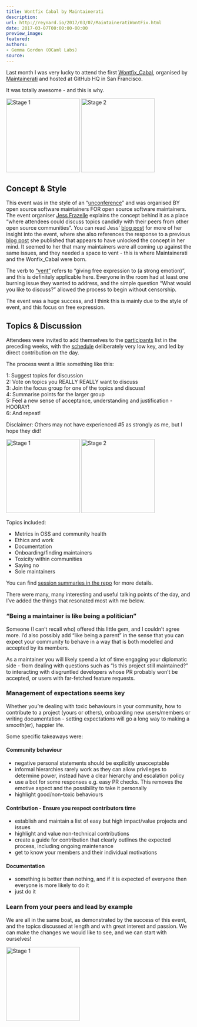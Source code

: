 ```yaml
---
title: Wontfix Cabal by Maintainerati
description:
url: http://reynard.io/2017/03/07/MaintaineratiWontFix.html
date: 2017-03-07T00:00:00-00:00
preview_image:
featured:
authors:
- Gemma Gordon (OCaml Labs)
source:
---
```


<p>Last month I was very lucky to attend the first <a href="https://github.com/maintainerati/events/tree/master/wontfix_cabal">Wontfix_Cabal</a>, organised by <a href="https://maintainerati.org/">Maintainerati</a> and hosted at GitHub HQ in San Francisco.</p>

<p>It was totally awesome - and this is why.</p>

<p>
<a href="http://reynard.io/images/GHHQGem.jpg"><img src="http://reynard.io/images/GHHQGem-thumb.png" alt="Stage 1" width="200"/></a>
<a href="http://reynard.io/images/Octocat.jpg"><img src="http://reynard.io/images/Octocat-thumb.png" alt="Stage 2" width="200"/></a>
</p>

<h2>Concept &amp; Style</h2>

<p>This event was in the style of an &ldquo;<a href="https://en.wikipedia.org/wiki/Unconference">unconference</a>&rdquo; and was organised BY open source software maintainers FOR open source software maintainers. The event organiser <a href="https://twitter.com/jessfraz - [1 Client error: Number of redirects hit maximum amount]">Jess Frazelle</a> explains the concept behind it as a place &ldquo;where attendees could discuss topics candidly with their peers from other open source communities&rdquo;. You can read Jess&rsquo; <a href="https://opensource.googleblog.com/2017/03/by-maintainers-for-maintainers.html?m=1">blog post</a> for more of her insight into the event, where she also references the response to a previous <a href="https://blog.jessfraz.com/post/the-art-of-closing/">blog post</a> she published that appears to have unlocked the concept in her mind. It seemed to her that many maintainers were all coming up against the same issues, and they needed a space to vent - this is where Maintainerati and the Wonfix_Cabal were born.</p>

<p>The verb to <a href="https://en.oxforddictionaries.com/definition/vent">&ldquo;vent&rdquo;</a> refers to &ldquo;giving free expression to (a strong emotion)&rdquo;, and this is definitely applicable here. Everyone in the room had at least one burning issue they wanted to address, and the simple question &ldquo;What would you like to discuss?&rdquo; allowed the process to begin without censorship.</p>

<p>The event was a huge success, and I think this is mainly due to the style of event, and this focus on free expression.</p>

<h2>Topics &amp; Discussion</h2>

<p>Attendees were invited to add themselves to the <a href="https://github.com/maintainerati/events/blob/master/wontfix_cabal/participants.md">participants</a> list in the preceding weeks, with the <a href="https://github.com/maintainerati/events/blob/master/wontfix_cabal/schedule.md">schedule</a> deliberately very low key, and led by direct contribution on the day.</p>

<p>The process went a little something like this:</p>

<p>1: Suggest topics for discussion<br/>
2: Vote on topics you REALLY REALLY want to discuss<br/>
3: Join the focus group for one of the topics and discuss!<br/>
4: Summarise points for the larger group<br/>
5: Feel a new sense of acceptance, understanding and justification - HOORAY!<br/>
6: And repeat!</p>

<p>Disclaimer: Others may not have experienced #5 as strongly as me, but I hope they did!</p>

<p style="vertical-align: text-top">
<a href="http://reynard.io/images/PostIts.jpg"><img src="http://reynard.io/images/PostIts-thumb.png" alt="Stage 1" width="200"/></a>
<a href="http://reynard.io/images/ViewFromTheContainer.jpg"><img src="http://reynard.io/images/ViewFromTheContainer-thumb.png" alt="Stage 2" width="200"/></a>
</p>

<p>Topics included:</p>

<ul>
  <li>Metrics in OSS and community health</li>
  <li>Ethics and work</li>
  <li>Documentation</li>
  <li>Onboarding/finding maintainers</li>
  <li>Toxicity within communities</li>
  <li>Saying no</li>
  <li>Sole maintainers</li>
</ul>

<p>You can find <a href="https://github.com/maintainerati/events/tree/master/wontfix_cabal">session summaries in the repo</a> for more details.</p>

<p>There were many, many interesting and useful talking points of the day, and I&rsquo;ve added the things that resonated most with me below.</p>

<h3>&ldquo;Being a maintainer is like being a politician&rdquo;</h3>

<p>Someone (I can&rsquo;t recall who) offered this little gem, and I couldn&rsquo;t agree more. I&rsquo;d also possibly add &ldquo;like being a parent&rdquo; in the sense that you can expect your community to behave in a way that is both modelled and accepted by its members.</p>

<p>As a maintainer you will likely spend a lot of time engaging your diplomatic side - from dealing with questions such as &ldquo;Is this project still maintained?&rdquo; to interacting with disgruntled developers whose PR probably won&rsquo;t be accepted, or users with far-fetched feature requests.</p>

<h3>Management of expectations seems key</h3>

<p>Whether you&rsquo;re dealing with toxic behaviours in your community, how to contribute to a project (yours or others), onboarding new users/members or writing documentation - setting expectations will go a long way to making a smooth(er), happier life.</p>

<p>Some specific takeaways were:</p>

<h4>Community behaviour</h4>

<ul>
  <li>negative personal statements should be explicitly unacceptable</li>
  <li>informal hierarchies rarely work as they can allow privileges to determine power, instead have a clear hierarchy and escalation policy</li>
  <li>use a bot for some responses e.g. easy PR checks. This removes the emotive aspect and the possibility to take it personally</li>
  <li>highlight good/non-toxic behaviours</li>
</ul>

<h4>Contribution - Ensure you respect contributors time</h4>

<ul>
  <li>establish and maintain a list of easy but high impact/value projects and issues</li>
  <li>highlight and value non-technical contributions</li>
  <li>create a guide for contribution that clearly outlines the expected process, including ongoing maintenance</li>
  <li>get to know your members and their individual motivations</li>
</ul>

<h4>Documentation</h4>

<ul>
  <li>something is better than nothing, and if it is expected of everyone then everyone is more likely to do it</li>
  <li>just do it</li>
</ul>

<h3>Learn from your peers and lead by example</h3>

<p>We are all in the same boat, as demonstrated by the success of this event, and the topics discussed at length and with great interest and passion. We can make the changes we would like to see, and we can start with ourselves!</p>

<p>
<a href="http://reynard.io/images/ObviousCoffee.jpg"><img src="http://reynard.io/images/ObviousCoffee-thumb.png" alt="Stage 1" width="200"/></a>
</p>

